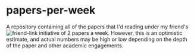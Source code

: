 # papers-per-week
A repository containing all of the papers that I'd reading under my friend's ![friend-link](https://github.com/vivekiitkgp) initiative of 2 papers a week.  However, this is an optimistic estimate, and actual numbers may be high or low depending on the depth of the paper and other academic engagements.
